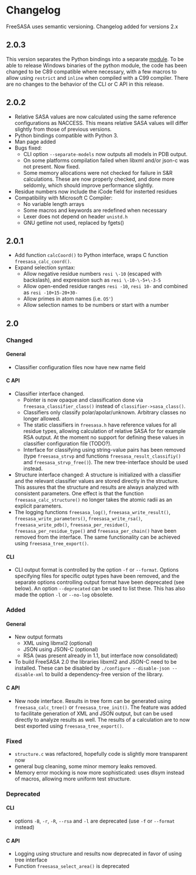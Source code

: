# Changelog
FreeSASA uses semantic versioning. Changelog added for versions 2.x

## 2.0.3
This version separates the Python bindings into a separate
[module](https://github.com/freesasa/freesasa-python).
To be able to release Windows binaries of the python module,
the code has been changed to be C89 compatible where necessary,
with a few macros to allow using `restrict` and `inline` when
compiled with a C99 compiler. There are no changes to the behavior
of the CLI or C API in this release.

## 2.0.2

* Relative SASA values are now calculated using the same reference
  configurations as NACCESS. This means relative SASA values will
  differ slightly from those of previous versions.
* Python bindings compatible with Python 3.
* Man page added
* Bugs fixed:
  * CLI option `--separate-models` now outputs all models in PDB output.
  * On some platforms compilation failed when libxml and/or json-c was
    not present. Now fixed.
  * Some memory allocations were not checked for failure in S&R
    calculations. These are now properly checked, and done more
    seldomly, which should improve performance slightly.
* Residue numbers now include the iCode field for insterted residues
* Compatibility with Microsoft C Compiler:
  * No variable length arrays
  * Some macros and keywords are redefined when necessary
  * Lexer does not depend on header `unistd.h`
  * GNU getline not used, replaced by fgets()

## 2.0.1

* Add function `calcCoord()` to Python interface, wraps C function
  `freesasa_calc_coord()`.
* Expand selection syntax:
  * Allow negative residue numbers `resi \-10` (escaped with
    backslash), and expression such as `resi \-10-\-5+\-3-5`
  * Allow open-ended residue ranges `resi -10`, `resi 10-` and
    combined as `resi -10+15-20+30-`
  * Allow primes in atom names (i.e. `O5'`)
  * Allow selection names to be numbers or start with a number

## 2.0

### Changed

#### General
* Classifier configuration files now have new name field

#### C API
* Classifier interface changed.
  * Pointer is now opaque and classification done via
    `freesasa_classifier_class()` instead of
    `classifier->sasa_class()`.
  * Classifiers only classify polar/apolar/unknown. Arbitrary classes
    no longer allowed.
  * The static classifiers in `freesasa.h` have reference values for
    all residue types, allowing calculation of relative SASA for for
    example RSA output. At the moment no support for defining these
    values in classifier configuration file (TODO?).
  * Interface for classifying using string-value pairs has been
    removed (type `freesasa_strvp` and functions
    `freesasa_result_classifiy()` and `freesasa_strvp_free()`). The
    new tree-interface should be used instead.
* Structure interface changed: A structure is initialized with a
  classifier and the relevant classifier values are stored directly in
  the structure. This assures that the structure and results are
  always analyzed with consistent parameters. One effect is that the
  function `freesasa_calc_structure()` no longer takes the atomic
  radii as an explicit parameters.
* The logging functions `freesasa_log()`, `freesasa_write_result()`,
  `freesasa_write_parameters()`, `freesasa_write_rsa()`,
  `freesasa_write_pdb()`, `freesasa_per_residue()`,
  `freesasa_per_residue_type()` and `freesasa_per_chain()` have been
  removed from the interface. The same functionality can be achieved
  using `freesasa_tree_export()`.

#### CLI
* CLI output format is controlled by the option `-f` or
  `--format`. Options specifying files for specific outpt types have
  been removed, and the separate options controlling output format
  have been deprecated (see below). An option `--deprecated` can be
  used to list these. This has also made the option `-l` or `--no-log`
  obsolete.

### Added

#### General
* New output formats
  * XML using libmxl2 (optional)
  * JSON using JSON-C (optional)
  * RSA (was present already in 1.1, but interface now consolidated)
* To build FreeSASA 2.0 the libraries libxml2 and JSON-C need to be
  installed. These can be disabled by `./configure --disable-json
  --disable-xml` to build a dependency-free version of the library.

#### C API
* New node interface. Results in tree form can be generated using
  `freesasa_calc_tree()` or `freesasa_tree_init()`. The feature was
  added to facilitate generation of XML and JSON output, but can be
  used directly to analyze results as well. The results of a
  calculation are to now best exported using `freesasa_tree_export()`.

### Fixed
* `structure.c` was refactored, hopefully code is slightly more
  transparent now
* general bug cleaning, some minor memory leaks removed.
* Memory error mocking is now more sophisticated: uses dlsym instead
  of macros, allowing more uniform test structure.

### Deprecated

#### CLI
* options `-B`, `-r`, `-R`, `--rsa` and `-l` are deprecated (use
  `-f` or `--format` instead)

#### C API
* Logging using structure and results now deprecated in favor of
  using tree interface
* Function `freesasa_select_area()` is deprecated
